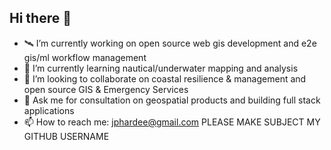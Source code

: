 ## Hi there 👋

- 🛰️ I’m currently working on open source web gis development and e2e gis/ml workflow management
- 🌊 I’m currently learning nautical/underwater mapping and analysis
- 🤿 I’m looking to collaborate on coastal resilience & management and open source GIS & Emergency Services
- 💬 Ask me for consultation on geospatial products and building full stack applications
- 📫 How to reach me: jphardee@gmail.com PLEASE MAKE SUBJECT MY GITHUB USERNAME
<!--
**jph6366/jph6366** is a ✨ _special_ ✨ repository because its `README.md` (this file) appears on your GitHub profile.

Here are some ideas to get you started:

-->
